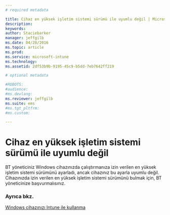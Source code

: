 ```yaml
---
# required metadata

title: Cihaz en yüksek işletim sistemi sürümü ile uyumlu değil | Microsoft Intune
description:
keywords:
author: Staciebarker
manager: jeffgilb
ms.date: 04/28/2016
ms.topic: article
ms.prod:
ms.service: microsoft-intune
ms.technology:
ms.assetid: 2df53b9b-9195-45c9-b5dd-7eb7642ff219

# optional metadata

#ROBOTS:
#audience:
#ms.devlang:
ms.reviewer: jeffgilb
ms.suite: ems
#ms.tgt_pltfrm:
#ms.custom:

---
```



# Cihaz en yüksek işletim sistemi sürümü ile uyumlu değil

BT yöneticiniz Windows cihazınızda çalıştırmanıza izin verilen en yüksek işletim sistemi sürümünü ayarladı, ancak cihazınız bu ayarla uyumlu değil. Cihazınızda izin verilen en yüksek işletim sistemi sürümünü bulmak için, BT yöneticinize başvurmalısınız.

### Ayrıca bkz.
[Windows cihazınızı Intune ile kullanma](using-your-windows-device-with-intune.md)

<!--HONumber=May16_HO4-->


